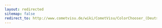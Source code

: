 ```yaml
---
layout: redirected
sitemap: false
redirect_to: http://www.cometvisu.de/wiki/CometVisu/ColorChooser_(Deutsch)
---
```


